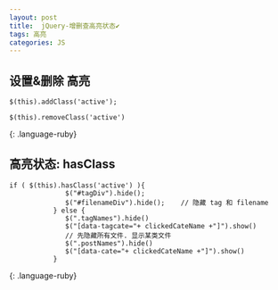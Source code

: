 ```yaml
---
layout: post
title:  jQuery-增删查高亮状态✔︎
tags: 高亮
categories: JS
---
```



## 设置&删除 高亮
~~~
$(this).addClass('active');   

$(this).removeClass('active')
~~~
{: .language-ruby}


## 高亮状态: hasClass
~~~
if ( $(this).hasClass('active') ){
              $("#tagDiv").hide();  
              $("#filenameDiv").hide();    // 隐藏 tag 和 filename 
           } else {
              $(".tagNames").hide()
              $("[data-tagcate="+ clickedCateName +"]").show()
              // 先隐藏所有文件. 显示某类文件
              $(".postNames").hide()
              $("[data-cate="+ clickedCateName +"]").show()             
           }       
~~~
{: .language-ruby}